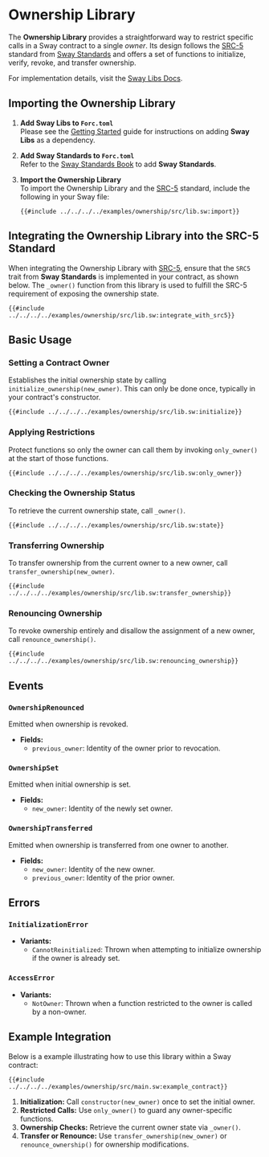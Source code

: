 # Ownership Library

The **Ownership Library** provides a straightforward way to restrict specific calls in a Sway contract to a single _owner_. Its design follows the [SRC-5](https://docs.fuel.network/docs/sway-standards/src-5-ownership/) standard from [Sway Standards](https://docs.fuel.network/docs/sway-standards/) and offers a set of functions to initialize, verify, revoke, and transfer ownership.

For implementation details, visit the [Sway Libs Docs](https://fuellabs.github.io/sway-libs/master/sway_libs/ownership/index.html).

## Importing the Ownership Library

1. **Add Sway Libs to `Forc.toml`**  
   Please see the [Getting Started](../getting_started/index.md) guide for instructions on adding **Sway Libs** as a dependency.

2. **Add Sway Standards to `Forc.toml`**  
   Refer to the [Sway Standards Book](https://docs.fuel.network/docs/sway-standards/#using-a-standard) to add **Sway Standards**.

3. **Import the Ownership Library**  
   To import the Ownership Library and the [SRC-5](https://docs.fuel.network/docs/sway-standards/src-5-ownership/) standard, include the following in your Sway file:

   ```sway
   {{#include ../../../../examples/ownership/src/lib.sw:import}}
   ```

## Integrating the Ownership Library into the SRC-5 Standard

When integrating the Ownership Library with [SRC-5](https://docs.fuel.network/docs/sway-standards/src-5-ownership/), ensure that the `SRC5` trait from **Sway Standards** is implemented in your contract, as shown below. The `_owner()` function from this library is used to fulfill the SRC-5 requirement of exposing the ownership state.

```sway
{{#include ../../../../examples/ownership/src/lib.sw:integrate_with_src5}}
```

## Basic Usage

### Setting a Contract Owner

Establishes the initial ownership state by calling `initialize_ownership(new_owner)`. This can only be done once, typically in your contract's constructor.

```sway
{{#include ../../../../examples/ownership/src/lib.sw:initialize}}
```

### Applying Restrictions

Protect functions so only the owner can call them by invoking `only_owner()` at the start of those functions.

```sway
{{#include ../../../../examples/ownership/src/lib.sw:only_owner}}
```

### Checking the Ownership Status

To retrieve the current ownership state, call `_owner()`.

```sway
{{#include ../../../../examples/ownership/src/lib.sw:state}}
```

### Transferring Ownership

To transfer ownership from the current owner to a new owner, call `transfer_ownership(new_owner)`.

```sway
{{#include ../../../../examples/ownership/src/lib.sw:transfer_ownership}}
```

### Renouncing Ownership

To revoke ownership entirely and disallow the assignment of a new owner, call `renounce_ownership()`.

```sway
{{#include ../../../../examples/ownership/src/lib.sw:renouncing_ownership}}
```

## Events

### `OwnershipRenounced`

Emitted when ownership is revoked.

- **Fields:**
  - `previous_owner`: Identity of the owner prior to revocation.

### `OwnershipSet`

Emitted when initial ownership is set.

- **Fields:**
  - `new_owner`: Identity of the newly set owner.

### `OwnershipTransferred`

Emitted when ownership is transferred from one owner to another.

- **Fields:**
  - `new_owner`: Identity of the new owner.
  - `previous_owner`: Identity of the prior owner.

## Errors

### `InitializationError`

- **Variants:**
  - `CannotReinitialized`: Thrown when attempting to initialize ownership if the owner is already set.

### `AccessError`

- **Variants:**
  - `NotOwner`: Thrown when a function restricted to the owner is called by a non-owner.

## Example Integration

Below is a example illustrating how to use this library within a Sway contract:

```sway
{{#include ../../../../examples/ownership/src/main.sw:example_contract}}
```

1. **Initialization:** Call `constructor(new_owner)` once to set the initial owner.  
2. **Restricted Calls:** Use `only_owner()` to guard any owner-specific functions.  
3. **Ownership Checks:** Retrieve the current owner state via `_owner()`.  
4. **Transfer or Renounce:** Use `transfer_ownership(new_owner)` or `renounce_ownership()` for ownership modifications.
